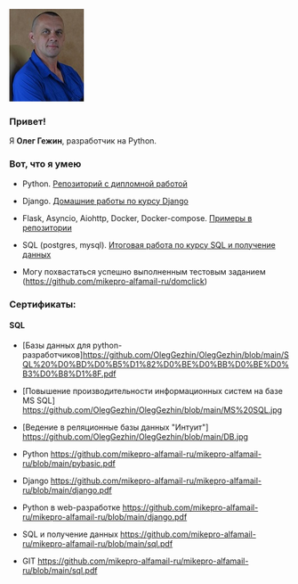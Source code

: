 ![Олег Гежин. Oleg Gezhin.](./my_photo_m.jpg)

### Привет!

Я <b>Олег Гежин</b>, разработчик на Python.

### Вот, что я умею

- Python. [Репозиторий с дипломной работой](https://github.com/mikepro-alfamail-ru/py-39_diplom)

- Django. [Домашние работы по курсу Django](https://github.com/mikepro-alfamail-ru/dj-18-hw)

- Flask, Asyncio, Aiohttp, Docker, Docker-compose. [Примеры в репозитории](https://github.com/mikepro-alfamail-ru/webpy-6-homeworks)

- SQL (postgres, mysql). [Итоговая работа по курсу SQL и получение данных](https://github.com/mikepro-alfamail-ru/sql-29-final)

- Могу похвастаться успешно выполненным тестовым заданием (https://github.com/mikepro-alfamail-ru/domclick)

### Сертификаты:
   #### SQL
   
   - [Базы данных для python-разработчиков]https://github.com/OlegGezhin/OlegGezhin/blob/main/SQL%20%D0%BD%D0%B5%D1%82%D0%BE%D0%BB%D0%BE%D0%B3%D0%B8%D1%8F.pdf
   - [Повышение производительности информационных систем на базе MS SQL] https://github.com/OlegGezhin/OlegGezhin/blob/main/MS%20SQL.jpg
   - [Ведение в реляционные базы данных "Интуит"] https://github.com/OlegGezhin/OlegGezhin/blob/main/DB.jpg


- Python https://github.com/mikepro-alfamail-ru/mikepro-alfamail-ru/blob/main/pybasic.pdf

- Django https://github.com/mikepro-alfamail-ru/mikepro-alfamail-ru/blob/main/django.pdf

- Python в web-разработке https://github.com/mikepro-alfamail-ru/mikepro-alfamail-ru/blob/main/django.pdf

- SQL и получение данных https://github.com/mikepro-alfamail-ru/mikepro-alfamail-ru/blob/main/sql.pdf

- GIT https://github.com/mikepro-alfamail-ru/mikepro-alfamail-ru/blob/main/sql.pdf
